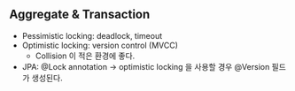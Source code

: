 ## Aggregate & Transaction
- Pessimistic locking: deadlock, timeout
- Optimistic locking: version control (MVCC)
  - Collision 이 적은 환경에 좋다.
- JPA: @Lock annotation -> optimistic locking 을 사용할 경우 @Version 필드가 생성된다.
